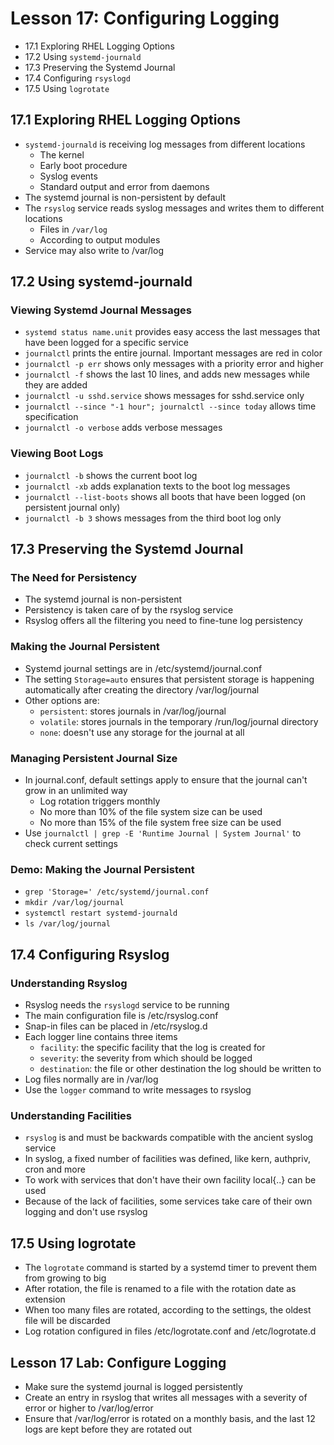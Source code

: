 # Lesson 17: Configuring Logging
- 17.1 Exploring RHEL Logging Options
- 17.2 Using `systemd-journald`
- 17.3 Preserving the Systemd Journal
- 17.4 Configuring `rsyslogd`
- 17.5 Using `logrotate`

## 17.1 Exploring RHEL Logging Options
- `systemd-journald` is receiving log messages from different locations
    - The kernel
    - Early boot procedure
    - Syslog events
    - Standard output and error from daemons
- The systemd journal is non-persistent by default
- The `rsyslog` service reads syslog messages and writes them to different locations
    - Files in `/var/log`
    - According to output modules
- Service may also write to /var/log

## 17.2 Using systemd-journald
### Viewing Systemd Journal Messages
- `systemd status name.unit` provides easy access the last messages that have been logged for a specific service
- `journalctl` prints the entire journal. Important messages are red in color
- `journalctl -p err` shows only messages with a priority error and higher
- `journalctl -f` shows the last 10 lines, and adds new messages while they are added
- `journalctl -u sshd.service` shows messages for sshd.service only
- `journalctl --since "-1 hour"; journalctl --since today` allows time specification
- `journalctl -o verbose` adds verbose messages

### Viewing Boot Logs
- `journalctl -b` shows the current boot log
- `journalctl -xb` adds explanation texts to the boot log messages
- `journalctl --list-boots` shows all boots that have been logged (on persistent journal only)
- `journalctl -b 3` shows messages from the third boot log only

## 17.3 Preserving the Systemd Journal
### The Need for Persistency
- The systemd journal is non-persistent
- Persistency is taken care of by the rsyslog service
- Rsyslog offers all the filtering you need to fine-tune log persistency

### Making the Journal Persistent
- Systemd journal settings are in /etc/systemd/journal.conf
- The setting `Storage=auto` ensures that persistent storage is happening automatically after creating the directory /var/log/journal
- Other options are:
    - `persistent`: stores journals in /var/log/journal
    - `volatile`: stores journals in the temporary /run/log/journal directory
    - `none`: doesn't use any storage for the journal at all

### Managing Persistent Journal Size
- In journal.conf, default settings apply to ensure that the journal can't grow in an unlimited way
    - Log rotation triggers monthly
    - No more than 10% of the file system size can be used
    - No more than 15% of the file system free size can be used
- Use `journalctl | grep -E 'Runtime Journal | System Journal'` to check current settings

### Demo: Making the Journal Persistent
- `grep 'Storage=' /etc/systemd/journal.conf`
- `mkdir /var/log/journal`
- `systemctl restart systemd-journald`
- `ls /var/log/journal`

## 17.4 Configuring Rsyslog
### Understanding Rsyslog
- Rsyslog needs the `rsyslogd` service to be running
- The main configuration file is /etc/rsyslog.conf
- Snap-in files can be placed in /etc/rsyslog.d
- Each logger line contains three items
    - `facility`: the specific facility that the log is created for
    - `severity`: the severity from which should be logged
    - `destination`: the file or other destination the log should be written to
- Log files normally are in /var/log
- Use the `logger` command to write messages to rsyslog

### Understanding Facilities
- `rsyslog` is and must be backwards compatible with the ancient syslog service
- In syslog, a fixed number of facilities was defined, like kern, authpriv, cron and more
- To work with services that don't have their own facility local{..} can be used
- Because of the lack of facilities, some services take care of their own logging and don't use rsyslog

## 17.5 Using logrotate
- The `logrotate` command is started by a systemd timer to prevent them from growing to big
- After rotation, the file is renamed to a file with the rotation date as extension
- When too many files are rotated, according to the settings, the oldest file will be discarded
- Log rotation configured in files /etc/logrotate.conf and /etc/logrotate.d

## Lesson 17 Lab: Configure Logging
- Make sure the systemd journal is logged persistently
- Create an entry in rsyslog that writes all messages with a severity of error or higher to /var/log/error
- Ensure that /var/log/error is rotated on a monthly basis, and the last 12 logs are kept before they are rotated out